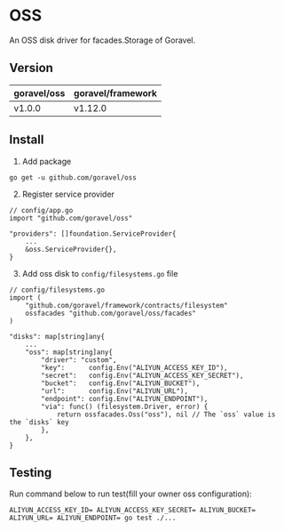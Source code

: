 # OSS

An OSS disk driver for facades.Storage of Goravel.

## Version

| goravel/oss  | goravel/framework    |
| ----------   | --------------       |
| v1.0.0       | v1.12.0             |

## Install

1. Add package

```
go get -u github.com/goravel/oss
```

2. Register service provider

```
// config/app.go
import "github.com/goravel/oss"

"providers": []foundation.ServiceProvider{
    ...
    &oss.ServiceProvider{},
}
```

3. Add oss disk to `config/filesystems.go` file

```
// config/filesystems.go
import (
    "github.com/goravel/framework/contracts/filesystem"
    ossfacades "github.com/goravel/oss/facades"
)

"disks": map[string]any{
    ...
    "oss": map[string]any{
        "driver": "custom",
        "key":      config.Env("ALIYUN_ACCESS_KEY_ID"),
        "secret":   config.Env("ALIYUN_ACCESS_KEY_SECRET"),
        "bucket":   config.Env("ALIYUN_BUCKET"),
        "url":      config.Env("ALIYUN_URL"),
        "endpoint": config.Env("ALIYUN_ENDPOINT"),
        "via": func() (filesystem.Driver, error) {
            return ossfacades.Oss("oss"), nil // The `oss` value is the `disks` key
        },
    },
}
```

## Testing

Run command below to run test(fill your owner oss configuration):

```
ALIYUN_ACCESS_KEY_ID= ALIYUN_ACCESS_KEY_SECRET= ALIYUN_BUCKET= ALIYUN_URL= ALIYUN_ENDPOINT= go test ./...
```
